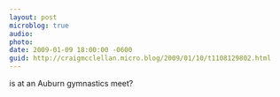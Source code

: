 ```yaml
---
layout: post
microblog: true
audio: 
photo: 
date: 2009-01-09 18:00:00 -0600
guid: http://craigmcclellan.micro.blog/2009/01/10/t1108129802.html
---
```

is at an Auburn gymnastics meet?
